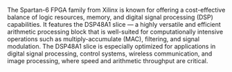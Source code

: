 The Spartan-6 FPGA family from Xilinx is known for 
offering a cost-effective balance of logic resources, memory, 
and digital signal processing (DSP) capabilities. It features the 
DSP48A1 slice — a highly versatile and efficient arithmetic 
processing block that is well-suited for computationally 
intensive operations such as multiply-accumulate (MAC), 
filtering, and signal modulation. The DSP48A1 slice is 
especially optimized for applications in digital signal 
processing, control systems, wireless communication, and 
image processing, where speed and arithmetic throughput are 
critical.

